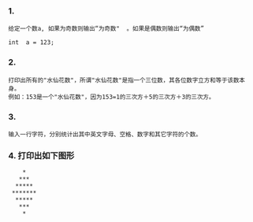 ### 1.
```
给定一个数a, 如果为奇数则输出“为奇数"  。如果是偶数则输出“为偶数”

int  a = 123;
```

### 2.
```
打印出所有的"水仙花数"，所谓"水仙花数"是指一个三位数，其各位数字立方和等于该数本身。
例如：153是一个"水仙花数"，因为153=1的三次方＋5的三次方＋3的三次方。
```

### 3.
```
输入一行字符，分别统计出其中英文字母、空格、数字和其它字符的个数。
```

### 4. 打印出如下图形
```
    *
   *** 
  ***** 
 *******
  *****
   *** 
    * 
```